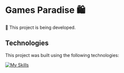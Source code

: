 # Games Paradise 🛍️

🚧 This project is being developed.
## Technologies

This project was built using the following technologies:

[![My Skills](https://skillicons.dev/icons?i=react,typescript,chakraui,vite,git)](https://skillicons.dev)
